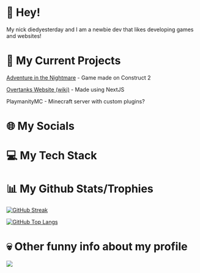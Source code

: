 # 👋 Hey!
My nick diedyesterday and I am a newbie dev that likes developing games and websites!
# 🤔 My Current Projects
[Adventure in the Nightmare](https://github.com/AITNTeam) - Game made on Construct 2

[Overtanks Website (wiki)](https://Overtanks.com/wiki) - Made using NextJS

PlaymanityMC - Minecraft server with custom plugins?
# 🌐 My Socials
# 💻 My Tech Stack
# 📊 My Github Stats/Trophies
[![GitHub Streak](https://github-readme-streak-stats.herokuapp.com?user=diedyesterdaywashere&theme=onedark&hide_border=true&border_radius=3)](https://git.io/streak-stats)

[![GitHub Top Langs](https://github-readme-stats.vercel.app/api/top-langs/?username=diedyesterdaywashere&theme=onedark&hide_border=true&include_all_commits=true&count_private=false)](https://github.com/anuraghazra/github-readme-stats)
# 💀 Other funny info about my profile
[![](https://visitcount.itsvg.in/api?id=diedyesterdaywashere&label=Profile%20Views&icon=2&pretty=false)](https://visitcount.itsvg.in)

